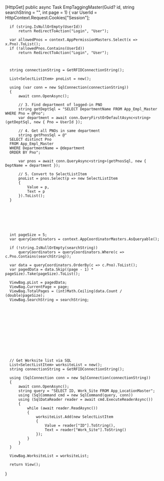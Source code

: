   [HttpGet]
  public async Task<IActionResult> EmpTaggingMaster(Guid? id, string searchString = "", int page = 1)
  {
      var UserId = HttpContext.Request.Cookies["Session"];

      if (string.IsNullOrEmpty(UserId))
          return RedirectToAction("Login", "User");

      var allowedPnos = context.AppPermissionMasters.Select(x => x.Pno).ToList();
      if (!allowedPnos.Contains(UserId))
          return RedirectToAction("Login", "User");


   
      string connectionString = GetRFIDConnectionString();

      List<SelectListItem> pnoList = new();

      using (var conn = new SqlConnection(connectionString))
      {
          await conn.OpenAsync();

          // 3. Find department of logged-in PNO
          string getDeptSql = "SELECT DepartmentName FROM App_Empl_Master WHERE Pno = @Pno";
          var department = await conn.QueryFirstOrDefaultAsync<string>(getDeptSql, new { Pno = UserId });

          // 4. Get all PNOs in same department
          string getPnosSql = @"
      SELECT distinct Pno 
      FROM App_Empl_Master 
      WHERE DepartmentName = @department
      ORDER BY Pno";

          var pnos = await conn.QueryAsync<string>(getPnosSql, new { DeptName = department });

          // 5. Convert to SelectListItem
          pnoList = pnos.Select(p => new SelectListItem
          {
              Value = p,
              Text = p
          }).ToList();
      }







      int pageSize = 5;
      var queryCoordinators = context.AppCoordinatorMasters.AsQueryable();

      if (!string.IsNullOrEmpty(searchString))
          queryCoordinators = queryCoordinators.Where(c => c.Pno.Contains(searchString));

      var data = queryCoordinators.OrderBy(c => c.Pno).ToList();
      var pagedData = data.Skip((page - 1) * pageSize).Take(pageSize).ToList();

      ViewBag.pList = pagedData;
      ViewBag.CurrentPage = page;
      ViewBag.TotalPages = (int)Math.Ceiling(data.Count / (double)pageSize);
      ViewBag.SearchString = searchString;













      // Get Worksite list via SQL
      List<SelectListItem> worksiteList = new();
      string connectionString = GetRFIDConnectionString();
     
      using (SqlConnection conn = new SqlConnection(connectionString))
      {
          await conn.OpenAsync();
          string query = "SELECT ID, Work_Site FROM App_LocationMaster";
          using (SqlCommand cmd = new SqlCommand(query, conn))
          using (SqlDataReader reader = await cmd.ExecuteReaderAsync())
          {
              while (await reader.ReadAsync())
              {
                  worksiteList.Add(new SelectListItem
                  {
                      Value = reader["ID"].ToString(),
                      Text = reader["Work_Site"].ToString()
                  });
              }
          }
      }

      ViewBag.WorksiteList = worksiteList;

      return View();
  }

